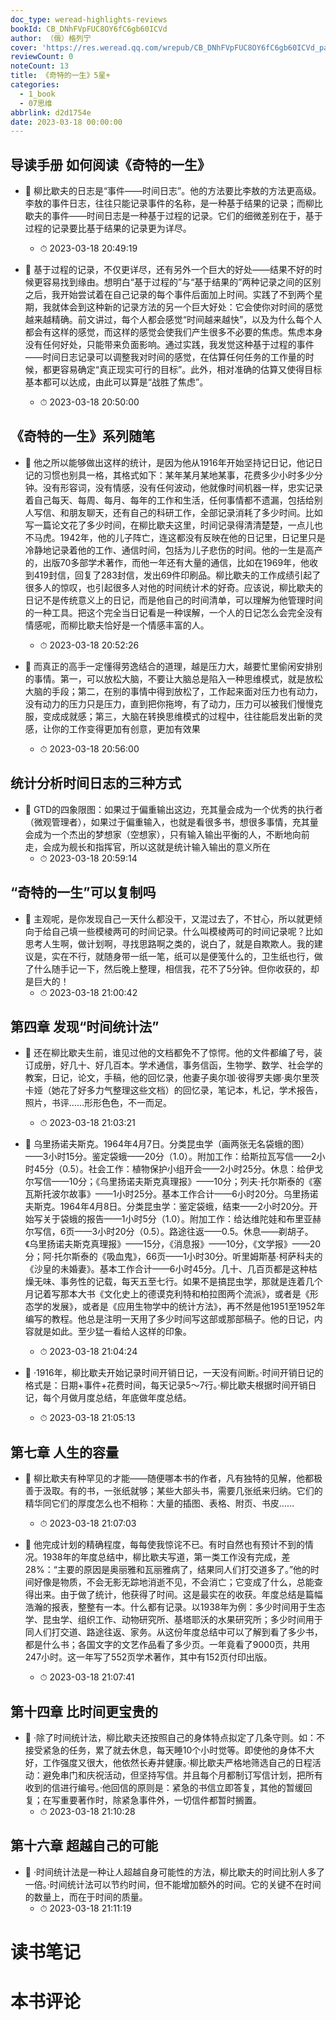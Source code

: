 ```yaml
---
doc_type: weread-highlights-reviews
bookId: CB_DNhFVpFUC8OY6fC6gb60ICVd
author: （俄）格列宁
cover: 'https://res.weread.qq.com/wrepub/CB_DNhFVpFUC8OY6fC6gb60ICVd_parsecover'
reviewCount: 0
noteCount: 13
title: 《奇特的一生》5星+
categories:
  - 1_book
  - 07思维
abbrlink: d2d1754e
date: 2023-03-18 00:00:00
---
```



## 导读手册 如何阅读《奇特的一生》


- 📌 柳比歇夫的日志是“事件——时间日志”。他的方法要比李敖的方法更高级。李敖的事件日志，往往只能记录事件的名称，是一种基于结果的记录；而柳比歇夫的事件——时间日志是一种基于过程的记录。它们的细微差别在于，基于过程的记录要比基于结果的记录更为详尽。 
    - ⏱ 2023-03-18 20:49:19 

- 📌 基于过程的记录，不仅更详尽，还有另外一个巨大的好处——结果不好的时候更容易找到缘由。想明白“基于过程的”与“基于结果的”两种记录之间的区别之后，我开始尝试着在自己记录的每个事件后面加上时间。实践了不到两个星期，我就体会到这种新的记录方法的另一个巨大好处：它会使你对时间的感觉越来越精确。前文讲过，每个人都会感觉“时间越来越快”，以及为什么每个人都会有这样的感觉，而这样的感觉会使我们产生很多不必要的焦虑。焦虑本身没有任何好处，只能带来负面影响。通过实践，我发觉这种基于过程的事件——时间日志记录可以调整我对时间的感觉，在估算任何任务的工作量的时候，都更容易确定“真正现实可行的目标”。此外，相对准确的估算又使得目标基本都可以达成，由此可以算是“战胜了焦虑”。 
    - ⏱ 2023-03-18 20:50:00 
## 《奇特的一生》系列随笔


- 📌 他之所以能够做出这样的统计，是因为他从1916年开始坚持记日记，他记日记的习惯也别具一格，其格式如下：某年某月某地某事，花费多少小时多少分钟。没有形容词，没有情感，没有任何波动，他就像时间机器一样，忠实记录着自己每天、每周、每月、每年的工作和生活，任何事情都不遗漏，包括给别人写信、和朋友聊天，还有自己的科研工作，全部记录消耗了多少时间。比如写一篇论文花了多少时间，在柳比歇夫这里，时间记录得清清楚楚，一点儿也不马虎。1942年，他的儿子阵亡，连这都没有反映在他的日记里，日记里只是冷静地记录着他的工作、通信时间，包括为儿子悲伤的时间。他的一生是高产的，出版70多部学术著作，而他一年还有大量的通信，比如在1969年，他收到419封信，回复了283封信，发出69件印刷品。柳比歇夫的工作成绩引起了很多人的惊叹，也引起很多人对他的时间统计术的好奇。应该说，柳比歇夫的日记不是传统意义上的日记，而是他自己的时间清单，可以理解为他管理时间的一种工具。把这个完全当日记看是一种误解，一个人的日记怎么会完全没有情感呢，而柳比歇夫恰好是一个情感丰富的人。 
    - ⏱ 2023-03-18 20:52:26 

- 📌 而真正的高手一定懂得劳逸结合的道理，越是压力大，越要忙里偷闲安排别的事情。第一，可以放松大脑，不要让大脑总是陷入一种思维模式，就是放松大脑的手段；第二，在别的事情中得到放松了，工作起来面对压力也有动力，没有动力的压力只是压力，直到把你拖垮，有了动力，压力可以被我们慢慢克服，变成成就感；第三，大脑在转换思维模式的过程中，往往能启发出新的灵感，让你的工作变得更加有创意，更加有效果 
    - ⏱ 2023-03-18 20:56:00 
## 统计分析时间日志的三种方式


- 📌 GTD的四象限图：如果过于偏重输出这边，充其量会成为一个优秀的执行者（微观管理者），如果过于偏重输入，也就是看很多书，想很多事情，充其量会成为一个杰出的梦想家（空想家），只有输入输出平衡的人，不断地向前走，会成为舰长和指挥官，所以这就是统计输入输出的意义所在 
    - ⏱ 2023-03-18 20:59:14 
## “奇特的一生”可以复制吗


- 📌 主观呢，是你发现自己一天什么都没干，又混过去了，不甘心，所以就更倾向于给自己填一些模棱两可的时间记录。什么叫模棱两可的时间记录呢？比如思考人生啊，做计划啊，寻找思路啊之类的，说白了，就是自欺欺人。我的建议是，实在不行，就随身带一纸一笔，纸可以是便笺什么的，卫生纸也行，做了什么随手记一下，然后晚上整理，相信我，花不了5分钟。但你收获的，却是巨大的！ 
    - ⏱ 2023-03-18 21:00:42 
## 第四章 发现“时间统计法”


- 📌 还在柳比歇夫生前，谁见过他的文档都免不了惊愕。他的文件都编了号，装订成册，好几十、好几百本。学术通信，事务信函，生物学、数学、社会学的教案，日记，论文，手稿，他的回忆录，他妻子奥尔珈·彼得罗夫娜·奥尔里茨卡娅（她花了好多力气整理这些文档）的回忆录，笔记本，札记，学术报告，照片，书评……形形色色，不一而足。 
    - ⏱ 2023-03-18 21:03:21 

- 📌 乌里扬诺夫斯克。1964年4月7日。分类昆虫学（画两张无名袋蛾的图）——3小时15分。鉴定袋蛾——20分（1.0）。附加工作：给斯拉瓦写信——2小时45分（0.5）。社会工作：植物保护小组开会——2小时25分。休息：给伊戈尔写信——10分；《乌里扬诺夫斯克真理报》——10分；列夫·托尔斯泰的《塞瓦斯托波尔故事》——1小时25分。基本工作合计——6小时20分。乌里扬诺夫斯克。1964年4月8日。分类昆虫学：鉴定袋蛾，结束——2小时20分。开始写关于袋蛾的报告——1小时5分（1.0）。附加工作：给达维陀娃和布里亚赫尔写信，6页——3小时20分（0.5）。路途往返——0.5。休息——剃胡子。《乌里扬诺夫斯克真理报》——15分，《消息报》——10分，《文学报》——20分；阿·托尔斯泰的《吸血鬼》，66页——1小时30分。听里姆斯基·柯萨科夫的《沙皇的未婚妻》。基本工作合计——6小时45分。几十、几百页都是这种枯燥无味、事务性的记载，每天五至七行。如果不是搞昆虫学，那就是连着几个月记着写那本大书《文化史上的德谟克利特和柏拉图两个流派》，或者是《形态学的发展》，或者是《应用生物学中的统计方法》，再不然是他1951至1952年编写的教程。他总是注明一天用了多少时间写这部或那部稿子。他的日记，内容就是如此。至少猛一看给人这样的印象。 
    - ⏱ 2023-03-18 21:04:24 

- 📌 ·1916年，柳比歇夫开始记录时间开销日记，一天没有间断。·时间开销日记的格式是：日期+事件+花费时间，每天记录5～7行。·柳比歇夫根据时间开销日记，每个月做月度总结，年底做年度总结。 
    - ⏱ 2023-03-18 21:05:13 
## 第七章 人生的容量


- 📌 柳比歇夫有种罕见的才能——随便哪本书的作者，凡有独特的见解，他都极善于汲取。有的书，一张纸就够；某些大部头书，需要几张纸来归纳。它们的精华同它们的厚度怎么也不相称：大量的插图、表格、附页、书皮…… 
    - ⏱ 2023-03-18 21:07:03 

- 📌 他完成计划的精确程度，每每使我惊诧不已。有时自然也有预计不到的情况。1938年的年度总结中，柳比歇夫写道，第一类工作没有完成，差28%：“主要的原因是奥丽雅和瓦丽雅病了，结果同人们打交道多了。”他的时间好像是物质，不会无影无踪地消逝不见，不会消亡；它变成了什么，总能查得出来。由于做了统计，他获得了时间。这是最实在的收获。年度总结是篇幅浩瀚的报表，整整有一本。什么都有记录。以1938年为例：多少时间用于生态学、昆虫学、组织工作、动物研究所、基塔耶沃的水果研究所；多少时间用于同人们打交道、路途往返、家务。从这份年度总结中可以了解到看了多少书，都是什么书；各国文字的文艺作品看了多少页。一年竟看了9000页，共用247小时。这一年写了552页学术著作，其中有152页付印出版。 
    - ⏱ 2023-03-18 21:07:41 
## 第十四章 比时间更宝贵的


- 📌 ·除了时间统计法，柳比歇夫还按照自己的身体特点拟定了几条守则。如：不接受紧急的任务，累了就去休息，每天睡10个小时觉等。即使他的身体不大好，工作强度又很大，他依然长寿并健康。·柳比歇夫严格地筛选自己的日程活动：避免串门和庆祝活动，但坚持写信。并且每个月都制订写信计划，把所有收到的信进行编号。·他回信的原则是：紧急的书信立即答复，其他的暂缓回复；在写重要著作时，除紧急事件外，一切信件都暂时搁置。 
    - ⏱ 2023-03-18 21:10:28 
## 第十六章 超越自己的可能


- 📌 ·时间统计法是一种让人超越自身可能性的方法，柳比歇夫的时间比别人多了一倍。·时间统计法可以节约时间，但不能增加额外的时间。它的关键不在时间的数量上，而在于时间的质量。 
    - ⏱ 2023-03-18 21:11:19 

# 读书笔记


# 本书评论
